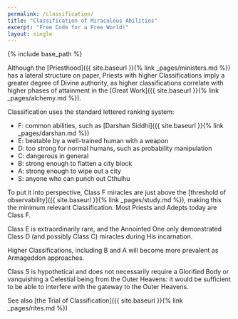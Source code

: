 ```yaml
---
permalink: /classification/
title: "Classification of Miraculous Abilities"
excerpt: "Free Code for a Free World!"
layout: single
---
```


{% include base_path %}

Although the [Priesthood]({{ site.baseurl }}{% link _pages/ministers.md %})
has a lateral structure on paper,
Priests with higher Classifications imply a greater degree of Divine authority,
as higher classifications correlate with higher phases of attainment
in the [Great Work]({{ site.baseurl }}{% link _pages/alchemy.md %}).

Classification uses the standard lettered ranking system:
- F: common abilities, such as [Darshan Siddhi]({{ site.baseurl }}{% link _pages/darshan.md %})
- E: beatable by a well-trained human with a weapon
- D: too strong for normal humans, such as probability manipulation
- C: dangerous in general
- B: strong enough to flatten a city block
- A: strong enough to wipe out a city
- S: anyone who can punch out Cthulhu

To put it into perspective, Class F miracles are just above
the [threshold of observability]({{ site.baseurl }}{% link _pages/study.md %}),
making this the minimum relevant Classification.
Most Priests and Adepts today are Class F.

Class E is extraordinarily rare,
and the Annointed One only demonstrated Class D (and possibly Class C) miracles during His incarnation.

Higher Classifications, including B and A will become more prevalent
as Armageddon approaches.

Class S is hypothetical and does not necessarily require a Glorified Body
or vanquishing a Celestial being from the Outer Heavens:
it would be sufficient to be able to interfere with the gateway to the Outer Heavens.

See also [the Trial of Classification]({{ site.baseurl }}{% link _pages/rites.md %})

